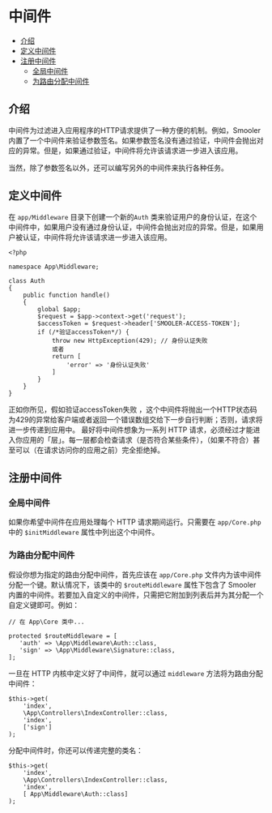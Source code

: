 # 中间件

- [介绍](#介绍)
- [定义中间件](#defining-middleware)
- [注册中间件](#registering-middleware)
    - [全局中间件](#global-middleware)
    - [为路由分配中间件](#assigning-middleware-to-routes)

<a name="introduction"></a>
## 介绍

中间件为过滤进入应用程序的HTTP请求提供了一种方便的机制。例如，Smooler内置了一个中间件来验证参数签名。如果参数签名没有通过验证，中间件会抛出对应的异常。但是，如果通过验证，中间件将允许该请求进一步进入该应用。

当然，除了参数签名以外，还可以编写另外的中间件来执行各种任务。

<a name="defining-middleware"></a>
## 定义中间件

在 `app/Middleware`  目录下创建一个新的`Auth` 类来验证用户的身份认证，在这个中间件中，如果用户没有通过身份认证，中间件会抛出对应的异常。但是，如果用户被认证，中间件将允许该请求进一步进入该应用。



    <?php

    namespace App\Middleware;

    class Auth
    {
        public function handle()
        {
            global $app;
            $request = $app->context->get('request');
            $accessToken = $request->header['SMOOLER-ACCESS-TOKEN'];
            if (/*验证accessToken*/) {
                throw new HttpException(429); // 身份认证失败
                或者
                return [
                    'error' => '身份认证失败'
                ]
            }
        }
    }

正如你所见，假如验证accessToken失败 ，这个中间件将抛出一个HTTP状态码为429的异常给客户端或者返回一个错误数组交给下一步自行判断；否则，请求将进一步传递到应用中。
最好将中间件想象为一系列 HTTP 请求，必须经过才能进入你应用的「层」。每一层都会检查请求（是否符合某些条件），（如果不符合）甚至可以（在请求访问你的应用之前）完全拒绝掉。

<a name="registering-middleware"></a>
## 注册中间件

<a name="global-middleware"></a>
### 全局中间件

如果你希望中间件在应用处理每个 HTTP 请求期间运行。只需要在 `app/Core.php` 中的 `$initMiddleware` 属性中列出这个中间件。

<a name="assigning-middleware-to-routes"></a>
### 为路由分配中间件

假设你想为指定的路由分配中间件，首先应该在 `app/Core.php` 文件内为该中间件分配一个键。默认情况下，该类中的 `$routeMiddleware` 属性下包含了 Smooler 内置的中间件。若要加入自定义的中间件，只需把它附加到列表后并为其分配一个自定义键即可。例如：

    // 在 App\Core 类中...

    protected $routeMiddleware = [
       'auth' => \App\Middleware\Auth::class,
       'sign' => \App\Middleware\Signature::class,
    ];

一旦在 HTTP 内核中定义好了中间件，就可以通过 `middleware` 方法将为路由分配中间件：

    $this->get(
        'index',
        \App\Controllers\IndexController::class,
        'index',
        ['sign']
    );


分配中间件时，你还可以传递完整的类名：

    $this->get(
        'index',
        \App\Controllers\IndexController::class,
        'index',
        [ App\Middleware\Auth::class]
    );
